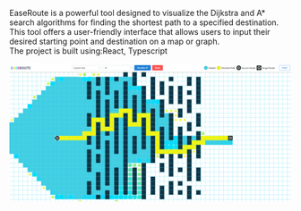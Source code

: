EaseRoute is a powerful tool designed to visualize the Dijkstra and A* search algorithms for finding the shortest path to a specified destination. This tool offers a user-friendly interface that allows users to input their desired starting point and destination on a map or graph.
 <br/>
The project is built using:React, Typescript
<br/>

<img src="public/ease.png" >
